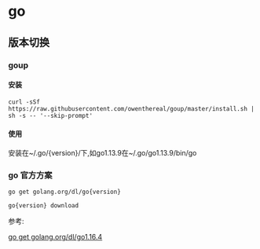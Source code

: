 # go

## 版本切换

### goup

#### 安装

```shell
curl -sSf https://raw.githubusercontent.com/owenthereal/goup/master/install.sh | sh -s -- '--skip-prompt'
```

#### 使用

安装在~/.go/{version}/下,如go1.13.9在~/.go/go1.13.9/bin/go

### go 官方方案

```shell
go get golang.org/dl/go{version}

go{version} download
```

参考:

[go get golang.org/dl/go1.16.4](https://polarisxu.studygolang.com/posts/go/managing-multiple-go-versions/)